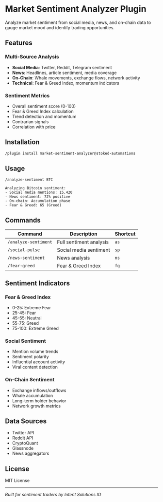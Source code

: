 # Market Sentiment Analyzer Plugin

Analyze market sentiment from social media, news, and on-chain data to gauge market mood and identify trading opportunities.

## Features

###  Multi-Source Analysis
- **Social Media**: Twitter, Reddit, Telegram sentiment
- **News**: Headlines, article sentiment, media coverage
- **On-Chain**: Whale movements, exchange flows, network activity
- **Technical**: Fear & Greed Index, momentum indicators

###  Sentiment Metrics
- Overall sentiment score (0-100)
- Fear & Greed Index calculation
- Trend detection and momentum
- Contrarian signals
- Correlation with price

## Installation

```bash
/plugin install market-sentiment-analyzer@stoked-automations
```

## Usage

```
/analyze-sentiment BTC

Analyzing Bitcoin sentiment:
- Social media mentions: 15,420
- News sentiment: 72% positive
- On-chain: Accumulation phase
- Fear & Greed: 65 (Greed)
```

## Commands

| Command | Description | Shortcut |
|---------|-------------|----------|
| `/analyze-sentiment` | Full sentiment analysis | `as` |
| `/social-pulse` | Social media sentiment | `sp` |
| `/news-sentiment` | News analysis | `ns` |
| `/fear-greed` | Fear & Greed Index | `fg` |

## Sentiment Indicators

### Fear & Greed Index
- 0-25: Extreme Fear
- 25-45: Fear
- 45-55: Neutral
- 55-75: Greed
- 75-100: Extreme Greed

### Social Sentiment
- Mention volume trends
- Sentiment polarity
- Influential account activity
- Viral content detection

### On-Chain Sentiment
- Exchange inflows/outflows
- Whale accumulation
- Long-term holder behavior
- Network growth metrics

## Data Sources
- Twitter API
- Reddit API
- CryptoQuant
- Glassnode
- News aggregators

## License

MIT License

---

*Built for sentiment traders by Intent Solutions IO*